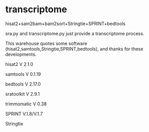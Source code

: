 # transcriptome

hisat2+sam2bam+bam2sort+Stringtie+SPRINT+bedtools

sra.py and transcriptome.py just provide a transcriptome process.

This warehouse quotes some software (hisat2,samtools,Stringtie,SPRINT,bedtools), and thanks for these developments.


hisat2  V 2.1.0

samtools  V 0.1.19

bedtools  V 2.17.0

sratoolkit  V 2.9.1

trimmomatic V 0.38

SPRINT  V.1.8/V.1.7

Stringtie
